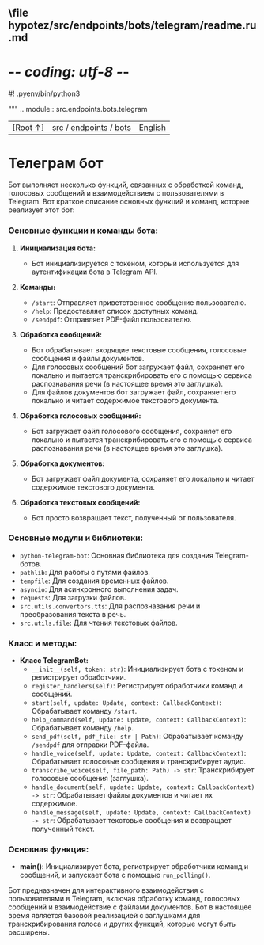 ## \file hypotez/src/endpoints/bots/telegram/readme.ru.md
# -*- coding: utf-8 -*-
#! .pyenv/bin/python3

"""
.. module:: src.endpoints.bots.telegram

<TABLE >
<TR>
<TD>
<A HREF = 'https://github.com/hypo69/hypotez/blob/master/REDAME.RU.MD'>[Root ↑]</A>
</TD>
<TD>
<A HREF = 'https://github.com/hypo69/hypotez/blob/master/src/readme.ru.md'>src</A> /
<A HREF = 'https://github.com/hypo69/hypotez/blob/master/src/endpoints/readme.ru.md'>endpoints</A> /
<A HREF = 'https://github.com/hypo69/hypotez/blob/master/src/endpoints/bots/readme.ru.md'>bots</A>
</TD>
<TD>
<A HREF = 'https://github.com/hypo69/hypotez/blob/master/src/bots/telegram/README.MD'>English</A>
</TD>
</TABLE>



Телеграм бот
================

Бот выполняет несколько функций, связанных с обработкой команд, голосовых сообщений
и взаимодействием с пользователями в Telegram. Вот краткое описание основных функций и команд, 
которые реализует этот бот:

### Основные функции и команды бота:

1. **Инициализация бота:**
   - Бот инициализируется с токеном, который используется для аутентификации бота в Telegram API.

2. **Команды:**
   - `/start`: Отправляет приветственное сообщение пользователю.
   - `/help`: Предоставляет список доступных команд.
   - `/sendpdf`: Отправляет PDF-файл пользователю.

3. **Обработка сообщений:**
   - Бот обрабатывает входящие текстовые сообщения, голосовые сообщения и файлы документов.
   - Для голосовых сообщений бот загружает файл, сохраняет его локально и пытается транскрибировать его с помощью сервиса распознавания речи (в настоящее время это заглушка).
   - Для файлов документов бот загружает файл, сохраняет его локально и читает содержимое текстового документа.

4. **Обработка голосовых сообщений:**
   - Бот загружает файл голосового сообщения, сохраняет его локально и пытается транскрибировать его с помощью сервиса распознавания речи (в настоящее время это заглушка).

5. **Обработка документов:**
   - Бот загружает файл документа, сохраняет его локально и читает содержимое текстового документа.

6. **Обработка текстовых сообщений:**
   - Бот просто возвращает текст, полученный от пользователя.

### Основные модули и библиотеки:
- `python-telegram-bot`: Основная библиотека для создания Telegram-ботов.
- `pathlib`: Для работы с путями файлов.
- `tempfile`: Для создания временных файлов.
- `asyncio`: Для асинхронного выполнения задач.
- `requests`: Для загрузки файлов.
- `src.utils.convertors.tts`: Для распознавания речи и преобразования текста в речь.
- `src.utils.file`: Для чтения текстовых файлов.

### Класс и методы:
- **Класс TelegramBot:**
  - `__init__(self, token: str)`: Инициализирует бота с токеном и регистрирует обработчики.
  - `register_handlers(self)`: Регистрирует обработчики команд и сообщений.
  - `start(self, update: Update, context: CallbackContext)`: Обрабатывает команду `/start`.
  - `help_command(self, update: Update, context: CallbackContext)`: Обрабатывает команду `/help`.
  - `send_pdf(self, pdf_file: str | Path)`: Обрабатывает команду `/sendpdf` для отправки PDF-файла.
  - `handle_voice(self, update: Update, context: CallbackContext)`: Обрабатывает голосовые сообщения и транскрибирует аудио.
  - `transcribe_voice(self, file_path: Path) -> str`: Транскрибирует голосовые сообщения (заглушка).
  - `handle_document(self, update: Update, context: CallbackContext) -> str`: Обрабатывает файлы документов и читает их содержимое.
  - `handle_message(self, update: Update, context: CallbackContext) -> str`: Обрабатывает текстовые сообщения и возвращает полученный текст.

### Основная функция:
- **main()**: Инициализирует бота, регистрирует обработчики команд и сообщений, и запускает бота с помощью `run_polling()`.

Бот предназначен для интерактивного взаимодействия с пользователями в Telegram, включая обработку команд, голосовых сообщений и взаимодействие с файлами документов. Бот в настоящее время является базовой реализацией с заглушками для транскрибирования голоса и других функций, которые могут быть расширены.